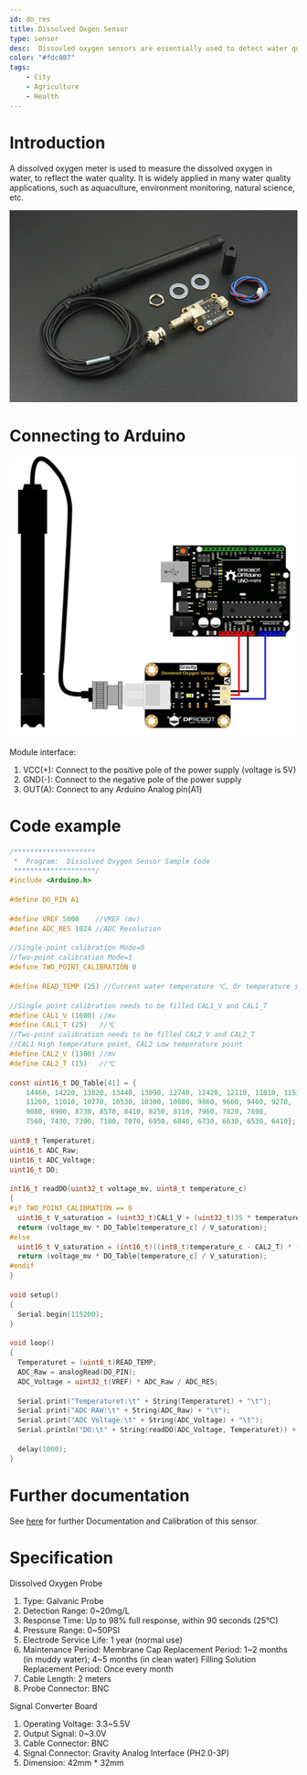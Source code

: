 ```yaml
---
id: do_res
title: Dissolved Oxgen Sensor
type: sensor
desc:  Dissovled oxygen sensors are essentially used to detect water quality by measuring the amount of dissoved oxygen
color: "#fdc087"
tags:
    - City
    - Agriculture
    - Health
---
```


# Introduction

A dissolved oxygen meter is used to measure the dissolved oxygen in water, to reflect the water quality. It is widely applied in many water quality applications, such as aquaculture, environment monitoring, natural science, etc.
                    
![DO](img/DO.jpg)

   
# Connecting to Arduino

![SEN0237](img/SEN0237.jpg)

Module interface:
1. VCC(+): Connect to the positive pole of the power supply (voltage is 5V)
2. GND(-): Connect to the negative pole of the power supply
3. OUT(A): Connect to any Arduino Analog pin(A1)
                    
# Code example

``` c
/********************
 *  Program:  Dissolved Oxygen Sensor Sample Code
 ********************/
#include <Arduino.h>

#define DO_PIN A1

#define VREF 5000    //VREF (mv)
#define ADC_RES 1024 //ADC Resolution

//Single-point calibration Mode=0
//Two-point calibration Mode=1
#define TWO_POINT_CALIBRATION 0

#define READ_TEMP (25) //Current water temperature ℃, Or temperature sensor function

//Single point calibration needs to be filled CAL1_V and CAL1_T
#define CAL1_V (1600) //mv
#define CAL1_T (25)   //℃
//Two-point calibration needs to be filled CAL2_V and CAL2_T
//CAL1 High temperature point, CAL2 Low temperature point
#define CAL2_V (1300) //mv
#define CAL2_T (15)   //℃

const uint16_t DO_Table[41] = {
    14460, 14220, 13820, 13440, 13090, 12740, 12420, 12110, 11810, 11530,
    11260, 11010, 10770, 10530, 10300, 10080, 9860, 9660, 9460, 9270,
    9080, 8900, 8730, 8570, 8410, 8250, 8110, 7960, 7820, 7690,
    7560, 7430, 7300, 7180, 7070, 6950, 6840, 6730, 6630, 6530, 6410};

uint8_t Temperaturet;
uint16_t ADC_Raw;
uint16_t ADC_Voltage;
uint16_t DO;

int16_t readDO(uint32_t voltage_mv, uint8_t temperature_c)
{
#if TWO_POINT_CALIBRATION == 0
  uint16_t V_saturation = (uint32_t)CAL1_V + (uint32_t)35 * temperature_c - (uint32_t)CAL1_T * 35;
  return (voltage_mv * DO_Table[temperature_c] / V_saturation);
#else
  uint16_t V_saturation = (int16_t)((int8_t)temperature_c - CAL2_T) * ((uint16_t)CAL1_V - CAL2_V) / ((uint8_t)CAL1_T - CAL2_T) + CAL2_V;
  return (voltage_mv * DO_Table[temperature_c] / V_saturation);
#endif
}

void setup()
{
  Serial.begin(115200);
}

void loop()
{
  Temperaturet = (uint8_t)READ_TEMP;
  ADC_Raw = analogRead(DO_PIN);
  ADC_Voltage = uint32_t(VREF) * ADC_Raw / ADC_RES;

  Serial.print("Temperaturet:\t" + String(Temperaturet) + "\t");
  Serial.print("ADC RAW:\t" + String(ADC_Raw) + "\t");
  Serial.print("ADC Voltage:\t" + String(ADC_Voltage) + "\t");
  Serial.println("DO:\t" + String(readDO(ADC_Voltage, Temperaturet)) + "\t");

  delay(1000);
}
```

# Further documentation

See [here](https://wiki.dfrobot.com/Gravity__Analog_Dissolved_Oxygen_Sensor_SKU_SEN0237) for further Documentation and Calibration of this sensor.

# Specification

Dissolved Oxygen Probe
1. Type: Galvanic Probe
2. Detection Range: 0~20mg/L
3. Response Time: Up to 98% full response, within 90 seconds (25℃)
4. Pressure Range: 0~50PSI
5. Electrode Service Life: 1 year (normal use)
6. Maintenance Period: Membrane Cap Replacement Period: 1~2 months (in muddy water); 4~5 months (in clean water) Filling Solution Replacement Period: Once every month
7. Cable Length: 2 meters
8. Probe Connector: BNC

Signal Converter Board
1. Operating Voltage: 3.3~5.5V
2. Output Signal: 0~3.0V
3. Cable Connector: BNC
4. Signal Connector: Gravity Analog Interface (PH2.0-3P)
5. Dimension: 42mm * 32mm
